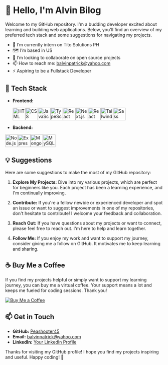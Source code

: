# 👋 Hello, I'm Alvin Bilog

Welcome to my GitHub repository. I'm a budding developer excited about learning and building web applications. Below, you'll find an overview of my preferred tech stack and some suggestions for navigating my projects.

- 🏢 I’m currently intern on Tito Solutions PH
- 🗺 I’m based in US
- 👯 I’m looking to collaborate on open source projects
- 📫 How to reach me: balvinpatrick@yahoo.com
- ⚡ Aspiring to be a Fullstack Developer
## 🚀 Tech Stack

- **Frontend:**
  
  <img src="https://cdn.jsdelivr.net/gh/devicons/devicon/icons/html5/html5-original.svg" height="40" alt="HTML" /><img src="https://cdn.jsdelivr.net/gh/devicons/devicon/icons/css3/css3-original.svg" height="40" alt="CSS" /><img src="https://cdn.jsdelivr.net/gh/devicons/devicon/icons/javascript/javascript-original.svg" height="40" alt="JavaScript" /><img src="https://cdn.jsdelivr.net/gh/devicons/devicon/icons/typescript/typescript-original.svg" height="40" alt="TypeScript" /><img src="https://cdn.jsdelivr.net/gh/devicons/devicon/icons/react/react-original.svg" height="40" alt="React" /><img src="https://cdn.jsdelivr.net/gh/devicons/devicon/icons/nextjs/nextjs-original.svg" height="40" alt="Next.js" /><img src="https://cdn.jsdelivr.net/gh/devicons/devicon/icons/reactquery/reactquery-original.svg" height="40" alt="React Query" /><img src="https://cdn.jsdelivr.net/gh/devicons/devicon/icons/tailwindcss/tailwindcss-plain.svg" height="40" alt="Tailwind CSS" /><img src="https://cdn.jsdelivr.net/gh/devicons/devicon/icons/sass/sass-original.svg" height="40" alt="Sass" />

- **Backend:**
  
 <img src="https://cdn.jsdelivr.net/gh/devicons/devicon/icons/nodejs/nodejs-original.svg" height="40" alt="Node.js" /><img src="https://cdn.jsdelivr.net/gh/devicons/devicon/icons/express/express-original.svg" height="40" alt="Express.js" /><img src="https://cdn.jsdelivr.net/gh/devicons/devicon/icons/mongodb/mongodb-original.svg" height="40" alt="MongoDB" /><img src="https://cdn.jsdelivr.net/gh/devicons/devicon/icons/mysql/mysql-original.svg" height="40" alt="MySQL" />

## 💡 Suggestions

Here are some suggestions to make the most of my GitHub repository:

1. **Explore My Projects:** Dive into my various projects, which are perfect for beginners like you. Each project has been a learning experience, and I'm continually improving.

2. **Contribute:** If you're a fellow newbie or experienced developer and spot an issue or want to suggest improvements in one of my repositories, don't hesitate to contribute! I welcome your feedback and collaboration.

3. **Reach Out:** If you have questions about my projects or want to connect, please feel free to reach out. I'm here to help and learn together.

4. **Follow Me:** If you enjoy my work and want to support my journey, consider giving me a follow on GitHub. It motivates me to keep learning and sharing.

## ☕ Buy Me a Coffee

If you find my projects helpful or simply want to support my learning journey, you can buy me a virtual coffee. Your support means a lot and keeps me fueled for coding sessions. Thank you!

[![Buy Me a Coffee](https://img.shields.io/badge/Buy%40Me%40a%40Coffee-%E2%98%95-brightgreen)](https://www.buymeacoffee.com/peashooter1)

## 📫 Get in Touch

- **GitHub:** [Peashooter45](https://github.com/peashooter45)
- **Email:** [balvinpatrick@yahoo.com](mailto:balvinpatrick@yahoo.com)
- **LinkedIn:** [Your LinkedIn Profile](https://www.linkedin.com/in/alvin-patrick-bilog-095ba6a8/)

Thanks for visiting my GitHub profile! I hope you find my projects inspiring and useful. Happy coding! 🚀

